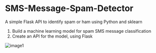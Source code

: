 # SMS-Message-Spam-Detector
A simple Flask API to identify spam or ham using Python and sklearn
1. Build a machine learning model for spam SMS message classification
2. Create an API for the model, using Flask

![image1](https://miro.medium.com/max/1400/1*QverR-xExd4UvfLh3Iq79w.png)
